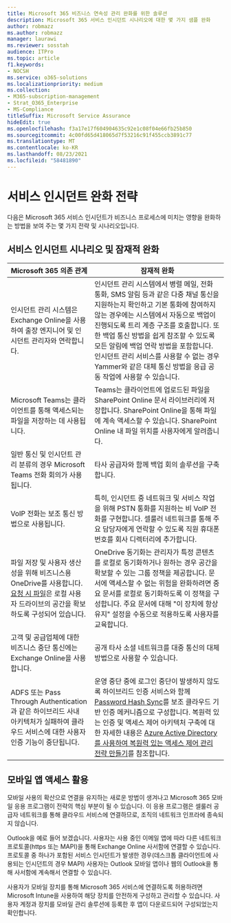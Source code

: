```yaml
---
title: Microsoft 365 비즈니스 연속성 관리 완화를 위한 솔루션
description: Microsoft 365 서비스 인시던트 시나리오에 대한 몇 가지 샘플 완화
author: robmazz
ms.author: robmazz
manager: laurawi
ms.reviewer: sosstah
audience: ITPro
ms.topic: article
f1.keywords:
- NOCSH
ms.service: o365-solutions
ms.localizationpriority: medium
ms.collection:
- M365-subscription-management
- Strat_O365_Enterprise
- MS-Compliance
titleSuffix: Microsoft Service Assurance
hideEdit: true
ms.openlocfilehash: f3a17e17f604904635c92e1c08f04e66fb25b850
ms.sourcegitcommit: 4c00fd65d418065d7f53216c91f455ccb3891c77
ms.translationtype: MT
ms.contentlocale: ko-KR
ms.lasthandoff: 08/23/2021
ms.locfileid: "58481890"
---
```

# <a name="service-incident-mitigation-strategies"></a>서비스 인시던트 완화 전략

다음은 Microsoft 365 서비스 인시던트가 비즈니스 프로세스에 미치는 영향을 완화하는 방법을 보여 주는 몇 가지 전략 및 시나리오입니다.

## <a name="service-incident-scenarios-and-potential-mitigations"></a>서비스 인시던트 시나리오 및 잠재적 완화

|Microsoft 365 의존 관계|잠재적 완화|
|---------|---------|
|인시던트 관리 시스템은 Exchange Online을 사용하여 출장 엔지니어 및 인시던트 관리자와 연락합니다.|인시던트 관리 시스템에서 병렬 메일, 전화 통화, SMS 알림 등과 같은 다중 채널 통신을 지원하는지 확인하고 기본 통화에 참여하지 않는 경우에는 시스템에서 자동으로 백업이 진행되도록 트리 계층 구조를 호출합니다. 또한 백업 통신 방법을 쉽게 참조할 수 있도록 모든 알림에 백업 연락 방법을 포함합니다. 인시던트 관리 서비스를 사용할 수 없는 경우 Yammer와 같은 대체 통신 방법을 응급 공동 작업에 사용할 수 있습니다.|
|Microsoft Teams는 클라이언트를 통해 액세스되는 파일을 저장하는 데 사용됩니다.|Teams는 클라이언트에 업로드된 파일을 SharePoint Online 문서 라이브러리에 저장합니다. SharePoint Online을 통해 파일에 계속 액세스할 수 있습니다. SharePoint Online 내 파일 위치를 사용자에게 알려줍니다.|
|일반 통신 및 인시던트 관리 분류의 경우 Microsoft Teams 전화 회의가 사용됩니다.|타사 공급자와 함께 백업 회의 솔루션을 구축합니다.|
|VoIP 전화는 보조 통신 방법으로 사용됩니다.|특히, 인시던트 중 네트워크 및 서비스 작업을 위해 PSTN 통화를 지원하는 비 VoIP 전화를 구현합니다. 셀룰러 네트워크를 통해 주요 담당자에게 연락할 수 있도록 직원 휴대폰 번호를 회사 디렉터리에 추가합니다.|
|파일 저장 및 사용자 생산성을 위해 비즈니스용 OneDrive를 사용합니다. [요청 시 파일](https://techcommunity.microsoft.com/t5/Microsoft-OneDrive-Blog/OneDrive-Files-On-Demand-For-The-Enterprise/ba-p/117234)은 로컬 사용자 드라이브의 공간을 확보하도록 구성되어 있습니다.|OneDrive 동기화는 관리자가 특정 콘텐츠를 로컬로 동기화하거나 원하는 경우 공간을 확보할 수 있는 그룹 정책을 제공합니다. 문서에 액세스할 수 없는 위험을 완화하려면 중요 문서를 로컬로 동기화하도록 이 정책을 구성합니다. 주요 문서에 대해 "이 장치에 항상 유지" 설정을 수동으로 적용하도록 사용자를 교육합니다.|
|고객 및 공급업체에 대한 비즈니스 중단 통신에는 Exchange Online을 사용합니다.|공개 타사 소셜 네트워크를 대중 통신의 대체 방법으로 사용할 수 있습니다.
|ADFS 또는 Pass Through Authentication과 같은 하이브리드 사내 아키텍처가 실패하여 클라우드 서비스에 대한 사용자 인증 기능이 중단됩니다.|운영 중단 중에 로그인 중단이 발생하지 않도록 하이브리드 인증 서비스와 함께 [Password Hash Sync](/azure/active-directory/authentication/concept-resilient-controls#deploy-password-hash-sync-even-if-you-are-federated-or-use-pass-through-authentication)를 보조 클라우드 기반 인증 메커니즘으로 구성합니다. 복원력 있는 인증 및 액세스 제어 아키텍처 구축에 대한 자세한 내용은 [Azure Active Directory를 사용하여 복원력 있는 액세스 제어 관리 전략 만들기](/azure/active-directory/authentication/concept-resilient-controls)를 참조합니다.|  

## <a name="leveraging-mobile-app-access"></a>모바일 앱 액세스 활용

모바일 사용의 확산으로 연결을 유지하는 새로운 방법이 생겨나고 Microsoft 365 모바일 응용 프로그램이 전략의 핵심 부분이 될 수 있습니다. 이 응용 프로그램은 셀룰러 공급자 네트워크를 통해 클라우드 서비스에 연결하므로, 조직의 네트워크 인프라에 종속되지 않습니다.

Outlook을 예로 들어 보겠습니다. 사용자는 사용 중인 이메일 앱에 따라 다른 네트워크 프로토콜(https 또는 MAPI)을 통해 Exchange Online 사서함에 연결할 수 있습니다. 프로토콜 중 하나가 포함된 서비스 인시던트가 발생한 경우(데스크톱 클라이언트에 사용되는 인시던트의 경우 MAPI) 사용자는 Outlook 모바일 앱이나 웹의 Outlook을 통해 사서함에 계속해서 연결할 수 있습니다.
  
사용자가 모바일 장치를 통해 Microsoft 365 서비스에 연결하도록 허용하려면 Microsoft Intune을 사용하여 해당 장치를 안전하게 구성하고 관리할 수 있습니다. 사용자 계정과 장치를 모바일 관리 솔루션에 등록한 후 앱이 다운로드되어 구성되었는지 확인합니다.
